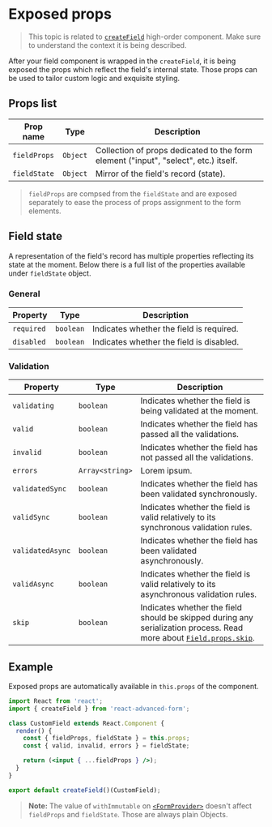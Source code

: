 # Exposed props

> This topic is related to [`createField`](./basics.md) high-order component. Make sure to understand the context it is being described.

After your field component is wrapped in the `createField`, it is being exposed the props which reflect the field's internal state. Those props can be used to tailor custom logic and exquisite styling.

## Props list

| Prop name | Type | Description |
| --------- | ---- | ----------- |
| `fieldProps` | `Object` | Collection of props dedicated to the form element ("input", "select", etc.) itself. |
| `fieldState` | `Object` | Mirror of the field's record (state). |

> `fieldProps` are compsed from the `fieldState` and are exposed separately to ease the process of props assignment to the form elements.

## Field state
A representation of the field's record has multiple properties reflecting its state at the moment. Below there is a full list of the properties available under `fieldState` object.

### General
| Property | Type | Description |
| -------- | ---- | ----------- |
| `required` | `boolean` | Indicates whether the field is required. |
| `disabled` | `boolean` | Indicates whether the field is disabled. |

### Validation
| Property | Type | Description |
| -------- | ---- | ----------- |
| `validating` | `boolean` | Indicates whether the field is being validated at the moment. |
| `valid` | `boolean` | Indicates whether the field has passed all the validations. |
| `invalid` | `boolean` | Indicates whether the field has not passed all the validations. |
| `errors` | `Array<string>` | Lorem ipsum. |
| `validatedSync` | `boolean` | Indicates whether the field has been validated synchronously. |
| `validSync` | `boolean` | Indicates whether the field is valid relatively to its synchronous validation rules. |
| `validatedAsync` | `boolean` | Indicates whether the field has been validated asynchronously. |
| `validAsync` | `boolean` | Indicates whether the field is valid relatively to its asynchronous validation rules. |
| `skip` | `boolean` | Indicates whether the field should be skipped during any serialization process. Read more about [`Field.props.skip`](../../components/Field/props/skip.md). |

## Example
Exposed props are automatically available in `this.props` of the component.

```jsx
import React from 'react';
import { createField } from 'react-advanced-form';

class CustomField extends React.Component {
  render() {
    const { fieldProps, fieldState } = this.props;
    const { valid, invalid, errors } = fieldState;

    return (<input { ...fieldProps } />);
  }
}

export default createField()(CustomField);
```

> **Note:** The value of `withImmutable` on [`<FormProvider>`](../../components/Provider.md) doesn't affect `fieldProps` and `fieldState`. Those are always plain Objects.
